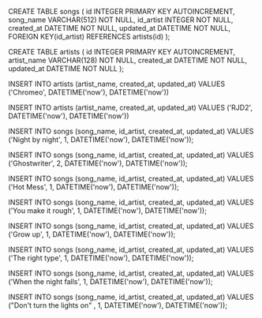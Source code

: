 <!-- ## Show the terminal output here.  -->

CREATE TABLE songs (
  id INTEGER PRIMARY KEY AUTOINCREMENT,
  song_name VARCHAR(512) NOT NULL,
  id_artist INTEGER NOT NULL,
  created_at DATETIME NOT NULL,
  updated_at DATETIME NOT NULL,
  FOREIGN KEY(id_artist) REFERENCES artists(id)
);

CREATE TABLE artists (
  id INTEGER PRIMARY KEY AUTOINCREMENT,
  artist_name VARCHAR(128) NOT NULL,
  created_at DATETIME NOT NULL,
  updated_at DATETIME NOT NULL
);

INSERT INTO artists 
(artist_name, created_at, updated_at)
VALUES
('Chromeo', DATETIME('now'), DATETIME('now'))

INSERT INTO artists 
(artist_name, created_at, updated_at)
VALUES
('RJD2', DATETIME('now'), DATETIME('now'))

INSERT INTO songs 
(song_name, id_artist, created_at, updated_at) 
VALUES 
('Night by night', 1, DATETIME('now'), DATETIME('now'));

INSERT INTO songs 
(song_name, id_artist, created_at, updated_at) 
VALUES 
('Ghostwriter', 2, DATETIME('now'), DATETIME('now'));

INSERT INTO songs 
(song_name, id_artist, created_at, updated_at) 
VALUES 
('Hot Mess', 1, DATETIME('now'), DATETIME('now'));

INSERT INTO songs 
(song_name, id_artist, created_at, updated_at) 
VALUES 
('You make it rough', 1, DATETIME('now'), DATETIME('now'));

INSERT INTO songs 
(song_name, id_artist, created_at, updated_at) 
VALUES 
('Grow up', 1, DATETIME('now'), DATETIME('now'));

INSERT INTO songs 
(song_name, id_artist, created_at, updated_at) 
VALUES 
('The right type', 1, DATETIME('now'), DATETIME('now'));

INSERT INTO songs 
(song_name, id_artist, created_at, updated_at) 
VALUES 
('When the night falls', 1, DATETIME('now'), DATETIME('now'));

INSERT INTO songs 
(song_name, id_artist, created_at, updated_at) 
VALUES 
("Don't turn the lights on" , 1, DATETIME('now'), DATETIME('now'));



